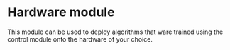 # Hardware module

This module can be used to deploy algorithms that ware trained using the control module
onto the hardware of your choice.
